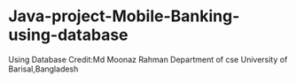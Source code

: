 # Java-project-Mobile-Banking-using-database
Using Database Credit:Md Moonaz Rahman Department of cse University of Barisal,Bangladesh
